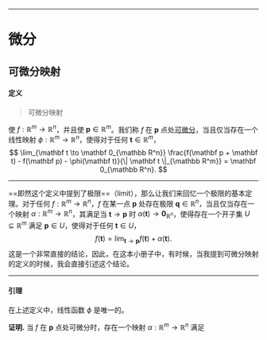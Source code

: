 <hr
	id = "artInfo"
	lang = "zh"
>

# 微分

## 可微分映射

#### 定义

> 可微分映射

使 $f: \mathbb R^m \to \mathbb R^n$，并且使 $\mathbf p \in \mathbb R^m$。我们称 $f$ 在 $\mathbf p$ 点处<u>可微分</u>，当且仅当存在一个线性映射 $\phi: \mathbb R^m \to \mathbb R^n$，使得对于任何 $\mathbf t \in \mathbb R^m$，
$$
\lim_{\mathbf t \to \mathbf 0_{\mathbb R^n}} \frac{f(\mathbf p + \mathbf t) - f(\mathbf p) - \phi(\mathbf t)}{\| \mathbf t \|_{\mathbb R^m}} = \mathbf 0_{\mathbb R^n}.
$$

---

==即然这个定义中提到了极限==（limit），那么让我们来回忆一个极限的基本定理。对于任何 $f: \mathbb R^m \to \mathbb R^n$，$f$ 在某一点 $\mathbf p$ 处存在极限 $\mathbf q \in \mathbb R^n$，当且仅当存在一个映射 $\alpha: \mathbb R^m \to \mathbb R^n$，其满足当 $\mathbf t \to \mathbf p$ 时 $\alpha(\mathbf t) \to \mathbf 0_{\mathbb R^n}$，使得存在一个开子集 $U \subseteq \mathbb R^m$ 满足 $\mathbf p \in U$，使得对于任何 $\mathbf t \in U$，
$$
f(\mathbf t) = \lim_{\mathbf t \to \mathbf p} f(\mathbf t) + \alpha(\mathbf t).
$$
这是一个非常直接的结论，因此，在这本小册子中，有时候，当我提到可微分映射的定义的时候，我会直接引述这个结论。

---

#### 引理

在上述定义中，线性函数 $\phi$ 是唯一的。

**证明.** 当 $f$ 在 $\mathbf p$ 点处可微分时，存在一个映射 $\alpha: \mathbb R^m \to \mathbb R^n$ 满足

